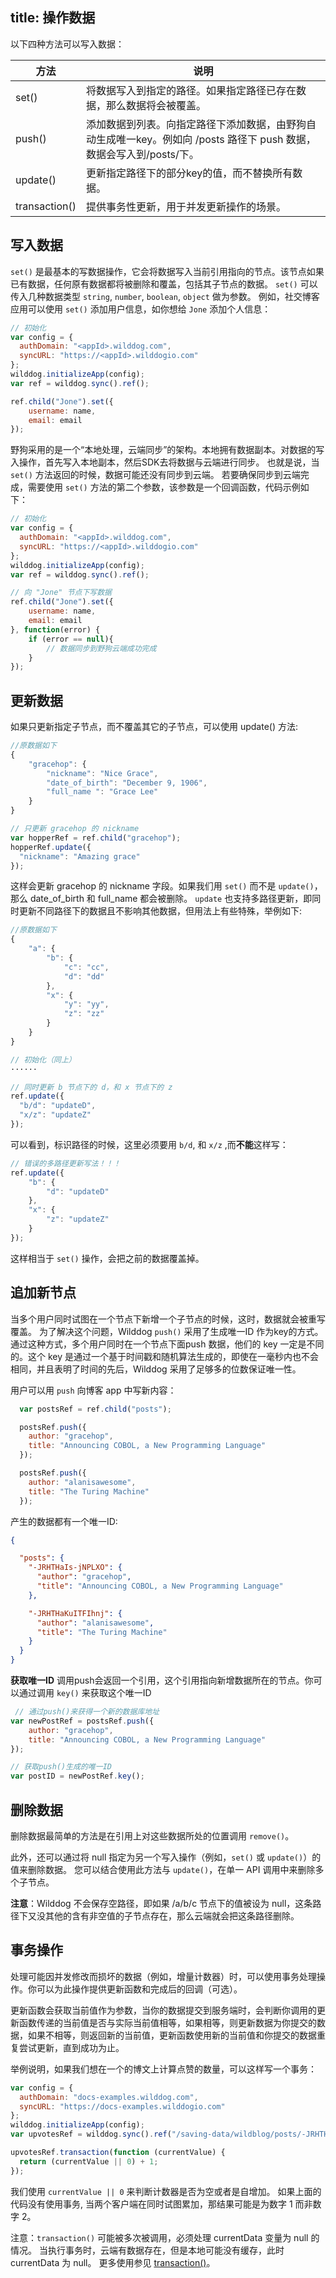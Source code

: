 title:  操作数据
---

以下四种方法可以写入数据：

方法 |  说明 
----|------
set() | 将数据写入到指定的路径。如果指定路径已存在数据，那么数据将会被覆盖。 
push() | 添加数据到列表。向指定路径下添加数据，由野狗自动生成唯一key。例如向 /posts 路径下 push 数据，数据会写入到/posts/<unique-post-id>下。
update() | 更新指定路径下的部分key的值，而不替换所有数据。 
transaction() | 提供事务性更新，用于并发更新操作的场景。 

## 写入数据

`set()` 是最基本的写数据操作，它会将数据写入当前引用指向的节点。该节点如果已有数据，任何原有数据都将被删除和覆盖，包括其子节点的数据。
`set()` 可以传入几种数据类型 `string`, `number`, `boolean`, `object` 做为参数。
例如，社交博客应用可以使用 `set()` 添加用户信息，如你想给 `Jone` 添加个人信息：

```js
// 初始化
var config = {
  authDomain: "<appId>.wilddog.com",
  syncURL: "https://<appId>.wilddogio.com"
};
wilddog.initializeApp(config);
var ref = wilddog.sync().ref();

ref.child("Jone").set({
    username: name,
    email: email
});
```

野狗采用的是一个“本地处理，云端同步”的架构。本地拥有数据副本。对数据的写入操作，首先写入本地副本，然后SDK去将数据与云端进行同步。
也就是说，当 `set()` 方法返回的时候，数据可能还没有同步到云端。
若要确保同步到云端完成，需要使用 `set()` 方法的第二个参数，该参数是一个回调函数，代码示例如下：

```js
// 初始化
var config = {
  authDomain: "<appId>.wilddog.com",
  syncURL: "https://<appId>.wilddogio.com"
};
wilddog.initializeApp(config);
var ref = wilddog.sync().ref();

// 向 "Jone" 节点下写数据
ref.child("Jone").set({
    username: name,
    email: email
}, function(error) {
    if (error == null){
        // 数据同步到野狗云端成功完成
    }
});
```

## 更新数据

如果只更新指定子节点，而不覆盖其它的子节点，可以使用 update() 方法:

```js
//原数据如下
{
    "gracehop": {
        "nickname": "Nice Grace",
        "date_of_birth": "December 9, 1906",
        "full_name ": "Grace Lee"
    }
}
```
```js
// 只更新 gracehop 的 nickname
var hopperRef = ref.child("gracehop");
hopperRef.update({
  "nickname": "Amazing grace"
});

```

这样会更新 gracehop 的 nickname 字段。如果我们用 `set()` 而不是 `update()`，那么 date_of_birth 和 full_name 都会被删除。
`update` 也支持多路径更新，即同时更新不同路径下的数据且不影响其他数据，但用法上有些特殊，举例如下:
```js
//原数据如下
{
    "a": {
        "b": {
            "c": "cc",
            "d": "dd"
        },
        "x": {
            "y": "yy",
            "z": "zz"
        }
    }
}
```
```js
// 初始化（同上）
······

// 同时更新 b 节点下的 d，和 x 节点下的 z
ref.update({
  "b/d": "updateD",
  "x/z": "updateZ"
});
```
可以看到，标识路径的时候，这里必须要用 `b/d`, 和 `x/z` ,而**不能**这样写：
```js
// 错误的多路径更新写法！！！
ref.update({
    "b": {
        "d": "updateD"
    },
    "x": {
        "z": "updateZ"
    }
});
```
这样相当于 `set()` 操作，会把之前的数据覆盖掉。

## 追加新节点

当多个用户同时试图在一个节点下新增一个子节点的时候，这时，数据就会被重写覆盖。
为了解决这个问题，Wilddog `push()` 采用了生成唯一ID 作为key的方式。通过这种方式，多个用户同时在一个节点下面push 数据，他们的 key 一定是不同的。这个 key 是通过一个基于时间戳和随机算法生成的，即使在一毫秒内也不会相同，并且表明了时间的先后，Wilddog 采用了足够多的位数保证唯一性。

用户可以用 `push` 向博客 app 中写新内容：


```js
  var postsRef = ref.child("posts");

  postsRef.push({
    author: "gracehop",
    title: "Announcing COBOL, a New Programming Language"
  });

  postsRef.push({
    author: "alanisawesome",
    title: "The Turing Machine"
  });

```

产生的数据都有一个唯一ID:
```json
{

  "posts": {
    "-JRHTHaIs-jNPLXO": {
      "author": "gracehop",
      "title": "Announcing COBOL, a New Programming Language"
    },

    "-JRHTHaKuITFIhnj": {
      "author": "alanisawesome",
      "title": "The Turing Machine"
    }
  }
}
```

**获取唯一ID**
调用push会返回一个引用，这个引用指向新增数据所在的节点。你可以通过调用 `key()` 来获取这个唯一ID

```js
 // 通过push()来获得一个新的数据库地址
var newPostRef = postsRef.push({
	author: "gracehop",
	title: "Announcing COBOL, a New Programming Language"
});

// 获取push()生成的唯一ID
var postID = newPostRef.key();

```
## 删除数据
删除数据最简单的方法是在引用上对这些数据所处的位置调用 `remove()`。

此外，还可以通过将 null 指定为另一个写入操作（例如，`set()` 或 `update()`）的值来删除数据。 您可以结合使用此方法与 `update()`，在单一 API 调用中来删除多个子节点。

**注意**：Wilddog 不会保存空路径，即如果 /a/b/c 节点下的值被设为 null，这条路径下又没其他的含有非空值的子节点存在，那么云端就会把这条路径删除。

## 事务操作
处理可能因并发修改而损坏的数据（例如，增量计数器）时，可以使用事务处理操作。你可以为此操作提供更新函数和完成后的回调（可选）。

更新函数会获取当前值作为参数，当你的数据提交到服务端时，会判断你调用的更新函数传递的当前值是否与实际当前值相等，如果相等，则更新数据为你提交的数据，如果不相等，则返回新的当前值，更新函数使用新的当前值和你提交的数据重复尝试更新，直到成功为止。

举例说明，如果我们想在一个的博文上计算点赞的数量，可以这样写一个事务：
```js
var config = {
  authDomain: "docs-examples.wilddog.com",
  syncURL: "https://docs-examples.wilddogio.com"
};
wilddog.initializeApp(config);
var upvotesRef = wilddog.sync().ref("/saving-data/wildblog/posts/-JRHTHaIs-jNPLXOQivY/upvotes");

upvotesRef.transaction(function (currentValue) {
  return (currentValue || 0) + 1;
});
```
我们使用 `currentValue || 0` 来判断计数器是否为空或者是自增加。 如果上面的代码没有使用事务, 当两个客户端在同时试图累加，那结果可能是为数字 1 而非数字 2。

注意：`transaction()` 可能被多次被调用，必须处理 currentData 变量为 null 的情况。 当执行事务时，云端有数据存在，但是本地可能没有缓存，此时 currentData 为 null。
更多使用参见 [transaction()](/api/sync/web.html#transaction)。


